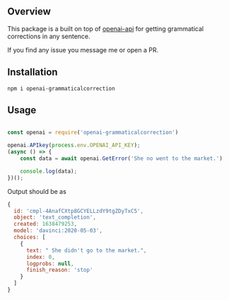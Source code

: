 ## Overview
This package is a built on top of [openai-api](https://www.npmjs.com/package/openai-api) for getting grammatical corrections in any sentence.

If you find any issue you message me or open a PR.

## Installation
`npm i openai-grammaticalcorrection`

## Usage

```javascript

const openai = require('openai-grammaticalcorrection')

openai.APIkey(process.env.OPENAI_API_KEY);
(async () => {
    const data = await openai.GetError('She no went to the market.')

    console.log(data);
})();
```

Output should be as 
```javascript
{
  id: 'cmpl-4AnafCXtp8GCYELLzdY9tgZDyTxC5',
  object: 'text_completion',
  created: 1638479253,
  model: 'davinci:2020-05-03',
  choices: [
    {
      text: " She didn't go to the market.",
      index: 0,
      logprobs: null,
      finish_reason: 'stop'
    }
  ]
}

```